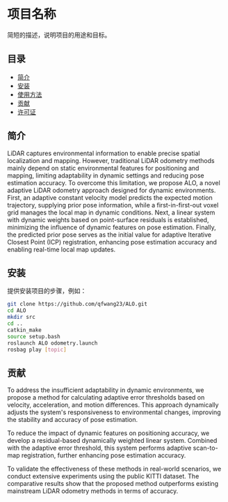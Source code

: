 # 项目名称
 
简短的描述，说明项目的用途和目标。
 
## 目录
 
- [简介](#简介)
- [安装](#安装)
- [使用方法](#使用方法)
- [贡献](#贡献)
- [许可证](#许可证)
 
## 简介
 
LiDAR captures environmental information to enable precise spatial localization and mapping. However, traditional LiDAR odometry methods mainly depend on static environmental features for positioning and mapping, limiting adaptability in dynamic settings and reducing pose estimation accuracy. To overcome this limitation, we propose ALO, a novel adaptive LiDAR odometry approach designed for dynamic environments. First, an adaptive constant velocity model predicts the expected motion trajectory, supplying prior pose information, while a first-in-first-out voxel grid manages the local map in dynamic conditions. Next, a linear system with dynamic weights based on point-surface residuals is established, minimizing the influence of dynamic features on pose estimation. Finally, the predicted prior pose serves as the initial value for adaptive Iterative Closest Point (ICP) registration, enhancing pose estimation accuracy and enabling real-time local map updates.
 
## 安装
 
提供安装项目的步骤，例如：
 
```bash
git clone https://github.com/qfwang23/ALO.git
cd ALO
mkdir src
cd ..
catkin_make
source setup.bash
roslaunch ALO odometry.launch
rosbag play [topic]
```

## 贡献
To address the insufficient adaptability in dynamic environments, we propose a method for calculating adaptive error thresholds based on velocity, acceleration, and motion differences. This approach dynamically adjusts the system's responsiveness to environmental changes, improving the stability and accuracy of pose estimation.

To reduce the impact of dynamic features on positioning accuracy, we develop a residual-based dynamically weighted linear system. Combined with the adaptive error threshold, this system performs adaptive scan-to-map registration, further enhancing pose estimation accuracy.

To validate the effectiveness of these methods in real-world scenarios, we conduct extensive experiments using the public KITTI dataset. The comparative results show that the proposed method outperforms existing mainstream LiDAR odometry methods in terms of accuracy. 
